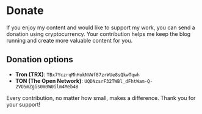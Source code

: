 # Donate

If you enjoy my content and would like to support my work, you can send a donation using cryptocurrency.
Your contribution helps me keep the blog running and create more valuable content for you.

## Donation options

- **Tron (TRX)**: `TBx7YczrqMhHokNVWf87zrWUe8sQkwTqwh`
- **TON (The Open Network)**: `UQDNzsrF32TWBl_dFhtWam-Q-2VO5mZgis0m9W0ilm4Meb4B`

Every contribution, no matter how small, makes a difference.
Thank you for your support!
